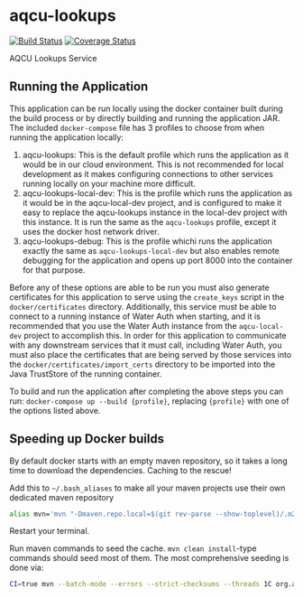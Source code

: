 # aqcu-lookups
[![Build Status](https://travis-ci.org/USGS-CIDA/aqcu-lookups.svg?branch=master)](https://travis-ci.org/USGS-CIDA/aqcu-lookups) [![Coverage Status](https://coveralls.io/repos/github/USGS-CIDA/aqcu-lookups/badge.svg?branch=master)](https://coveralls.io/github/USGS-CIDA/aqcu-lookups?branch=master)

AQCU Lookups Service

## Running the Application

This application can be run locally using the docker container built during the build process or by directly building and running the application JAR. The included `docker-compose` file has 3 profiles to choose from when running the application locally:

1. aqcu-lookups: This is the default profile which runs the application as it would be in our cloud environment. This is not recommended for local development as it makes configuring connections to other services running locally on your machine more difficult.
2. aqcu-lookups-local-dev: This is the profile which runs the application as it would be in the aqcu-local-dev project, and is configured to make it easy to replace the aqcu-lookups instance in the local-dev project with this instance. It is run the same as the `aqcu-lookups` profile, except it uses the docker host network driver.
3. aqcu-lookups-debug: This is the profile whichi runs the application exactly the same as `aqcu-lookups-local-dev` but also enables remote debugging for the application and opens up port 8000 into the container for that purpose.

Before any of these options are able to be run you must also generate certificates for this application to serve using the `create_keys` script in the `docker/certificates` directory. Additionally, this service must be able to connect to a running instance of Water Auth when starting, and it is recommended that you use the Water Auth instance from the `aqcu-local-dev` project to accomplish this. In order for this application to communicate with any downstream services that it must call, including Water Auth, you must also place the certificates that are being served by those services into the `docker/certificates/import_certs` directory to be imported into the Java TrustStore of the running container.

To build and run the application after completing the above steps you can run: `docker-compose up --build {profile}`, replacing `{profile}` with one of the options listed above.

## Speeding up Docker builds

By default docker starts with an empty maven repository, so it takes a long time to download the dependencies. Caching to the rescue!

Add this to `~/.bash_aliases` to make all your maven projects use their own dedicated maven repository

```bash
alias mvn='mvn "-Dmaven.repo.local=$(git rev-parse --show-toplevel)/.m2/repository"'
```

Restart your terminal.

Run maven commands to seed the cache. `mvn clean install`-type commands should seed most of them. The most comprehensive seeding is done via:

```bash
CI=true mvn --batch-mode --errors --strict-checksums --threads 1C org.apache.maven.plugins:maven-dependency-plugin:3.0.2:go-offline
```

